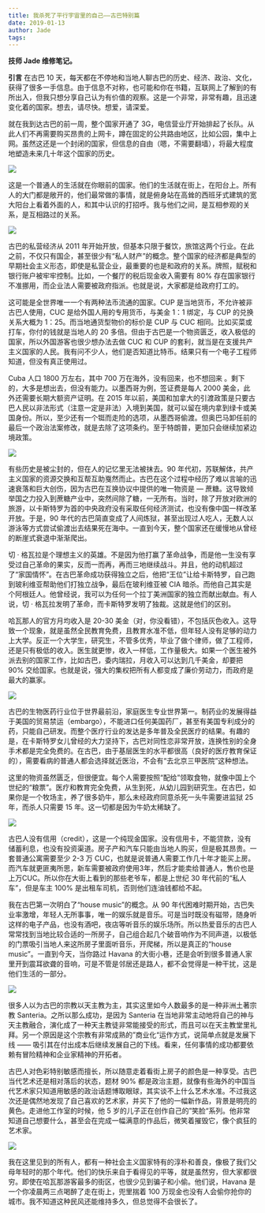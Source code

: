 ```yaml
---
title: 我杀死了平行宇宙里的自己——古巴特别篇
date: 2019-01-13
author: Jade
tags: 
---
```


**技师 Jade 维修笔记。**

<!--more-->


**引言**  在古巴 10 天，每天都在不停地和当地人聊古巴的历史、经济、政治、文化，获得了很多一手信息。由于信息不对称，也可能和你在书籍，互联网上了解到的有所出入，但我只想分享自己认为有价值的观察。这是一个非常，非常有趣，且迅速变化着的国家。想去，请尽快。想爱，请深爱。


就在我到达古巴的前一周，整个国家开通了 3G，电信营业厅开始排起了长队。从此人们不再需要购买昂贵的上网卡，蹲在固定的公共路由地区，比如公园，集中上网。虽然这还是一个封闭的国家，但信息的自由（嗯，不需要翻墙），将最大程度地塑造未来几十年这个国家的历史。

![](https://cosmosrepair-1257028016.cos.ap-beijing.myqcloud.com/2019-06-26-640%20-28-.jpeg)

这是一个普通人的生活就在你眼前的国家。他们的生活就在街上，在阳台上。所有人的大门都是敞开的，他们最常做的事情，就是俯身站在高耸的西班牙式建筑的宽大阳台上看着外面的人，和其中认识的打招呼。我与他们之间，是互相参观的关系，是互相路过的关系。

![](https://cosmosrepair-1257028016.cos.ap-beijing.myqcloud.com/2019-06-26-640%20-29-.jpeg)

古巴的私营经济从 2011 年开始开放，但基本只限于餐饮，旅馆这两个行业。在此之前，不仅只有国企，甚至很少有“私人财产”的概念。整个国家的经济都是典型的早期社会主义形态，即使是私营企业，最重要的也是和政府的关系。牌照，赋税和银行账户被牢牢控制。比如，一个餐厅的税后现金收入需要有 80% 存在国家银行不准挪用，而企业法人需要被政府指派。也就是说，大家都是给政府打工的。

这可能是全世界唯一一个有两种法币流通的国家。CUP 是当地货币，不允许被非古巴人使用，CUC 是给外国人用的专用货币，与美金 1：1 绑定，与 CUP 的兑换关系大概为 1：25。而当地通货型物价的标价是 CUP 与 CUC 相同。比如买菜或打车，你付的钱就是当地人的 20 多倍。但由于古巴是一个物资匮乏，收入极低的国家，所以外国游客也很少想办法去做 CUC 和 CUP 的套利，就当是在支援共产主义国家的人民。我有问不少人，他们是否知道比特币。结果只有一个电子工程师知道，但没有真正使用过。

Cuba 人口 1800 万左右，其中 700 万在海外，没有回来，也不想回来 。剩下的，大多是想出去，但没有能力。以墨西哥为例，签证费是每人 2000 美金，此外还需要长期大额资产证明。在 2015 年以前，美国和加拿大的引渡政策是只要古巴人民以非法形式（注意一定是非法）入境到美国，就可以留在境内拿到绿卡或美国身份。所以，至少还有一个铤而走险的选项，从墨西哥偷渡。但奥巴马卸任前的最后一个政治法案修改，就是去除了这项条约。至于特朗普，更加只会继续加紧边境政策。

![](https://cosmosrepair-1257028016.cos.ap-beijing.myqcloud.com/2019-06-26-640%20-30-.jpeg)

有些历史是被尘封的，但在人的记忆里无法被抹去。90 年代初，苏联解体，共产主义国家的资源交换和互帮互助戛然而止。古巴在这个过程中经历了难以言喻的迅速衰落和巨大创伤，因为古巴在互换协议中提供的唯一物资是 — 蔗糖。这导致倾举国之力投入到蔗糖产业中，突然间除了糖，一无所有。当时，除了开放对欧洲的旅游，以卡斯特罗为首的中央政府没有采取任何经济测试，也没有像中国一样改革开放。于是，90 年代的古巴简直变成了人间炼狱，甚至出现过人吃人，无数人以游泳等方式尝试偷渡出去结果死在海中。一直到今天，整个国家还在缓慢地从曾经的断崖式衰退中渐渐爬出。

切 · 格瓦拉是个理想主义的英雄。不是因为他打赢了革命战争，而是他一生没有享受过自己革命的果实，反而一而再，再而三地继续战斗。并且，他的动机超过了“家国情怀”。在古巴革命成功获得独立之后，他把“王位”让给卡斯特罗，自己跑到玻利维亚帮助他们打独立战争，最后在玻利维亚被 CIA 暗杀。而他自己其实是个阿根廷人。他曾经说，我可以为任何一个拉丁美洲国家的独立而献出献血。有人说，切 · 格瓦拉发明了革命，而卡斯特罗发明了独裁。这就是他们的区别。

哈瓦那人的官方月均收入是 20-30 美金（对，你没看错），不包括灰色收入。这导致一个现象，就是虽然全民教育免费，且教育水准不低，但年轻人没有足够的动力上大学。反正一个大学生，研究生，不管多优秀，毕业了做个律师，做了工程师，还是只有极低的收入。医生就更惨，收入一样低，工作量极大。如果一个医生被外派去别的国家工作，比如古巴，委内瑞拉，月收入可以达到几千美金，却要把 90% 交给国家。也就是说，强大的集权把所有人都变成了廉价劳动力，而政府是最大的赢家。

![](https://cosmosrepair-1257028016.cos.ap-beijing.myqcloud.com/2019-06-26-640%20-31-.jpeg)

古巴的生物医药行业位于世界最前沿，家庭医生专业世界第一。制药业的发展得益于美国的贸易禁运（embargo），不能进口任何美国药厂，甚至有美国专利成分的药，只能自己研发。而整个医疗行业的发达是多年普及全民医疗的结果。有趣的是，在卡斯特罗女儿曾经的大力坚持下，古巴对同性恋非常开放，连换性别的全身手术都是完全免费的。在古巴，由于基层医生的水平都很高（良好的医疗教育保证的），需要看病的普通人都会选择就近医治，不会有“去北京三甲医院”这种想法。

这里的物资虽然匮乏，但很便宜。每个人需要按照“配给”领取食物，就像中国上个世纪的“粮票”。医疗和教育完全免费，从生到死，从幼儿园到研究生。在古巴，如果你是一个牧场主，养了很多奶牛，那么未经政府同意杀死一头牛需要进监狱 25 年，而杀人只需要 15 年。这一切都是因为牛奶太稀缺了。

![](https://cosmosrepair-1257028016.cos.ap-beijing.myqcloud.com/2019-06-26-640%20-32-.jpeg)

古巴人没有信用（credit），这是一个纯现金国家。没有信用卡，不能贷款，没有储蓄利息，也没有投资渠道。房子产和汽车只能由当地人购买，但是极其昂贵。一套普通公寓需要至少 2-3 万 CUC，也就是说普通人需要工作几十年才能买上房。而汽车就更匪夷所思，新车需要被政府使用3年，然后才能卖给普通人，售价也是上万CUC。所以你在大街上看到的那些老爷车，都是上世纪 30 年代前的“私人车”，但是车主 100% 是出租车司机，否则他们连油钱都给不起。

我在古巴第一次明白了“house music”的概念。从 90 年代困难时期开始，古巴失业率激增，年轻人无所事事，唯一的娱乐就是音乐。可是当时既没有磁带，随身听这样的电子产品，也没有酒吧，夜店等听音乐的娱乐场所。所以热爱音乐的古巴人常常找到当地比较合适的一所房子，自己组合起几个破音响作为不同声道，以极低的门票吸引当地人来这所房子里面听音乐，开爬梯，所以是真正的“house music”。一直到今天，当你路过 Havana 的大街小巷，还是会听到很多普通人家里开到震耳欲聋的音响，可是不管是邻居还是路人，都不会觉得是一种干扰，这是他们生活的一部分。

![](https://cosmosrepair-1257028016.cos.ap-beijing.myqcloud.com/2019-06-26-640%20-33-.jpeg)

很多人以为古巴的宗教以天主教为主，其实这里如今人数最多的是一种非洲土著宗教 Santeria。之所以那么成功，是因为 Santeria 在当地非常主动地将自己的神与天主教融合，演化成了一种天主教徒非常能接受的形式，而且可以在天主教堂里礼拜。另一个原因是这个宗教有非常成熟的”商业化“运作方式，说简单点就是发展下线 —— 吸引其在付出成本后继续发展自己的下线。看来，任何事情的成功都要依赖有冒险精神和企业家精神的开拓者。

古巴人对色彩特别敏感而擅长，所以随意走着看街上房子的颜色是一种享受。古巴当代艺术还是相对落后的状态，题材 90% 都是政治主题，就像有些海外的中国当代艺术家只知道用敏感的政治话题博取眼球，其实谈不上什么艺术水准。不过我这次还是偶然地发现了自己喜欢的艺术家，并买下了他的一幅新作品，背景是明亮的黄色。走进他工作室的时候，他 5 岁的儿子正在创作自己的”笑脸“系列。他非常知道自己想要什么，甚至会在完成一幅满意的作品后，微笑着摧毁它，像个疯狂的艺术家。

![](https://cosmosrepair-1257028016.cos.ap-beijing.myqcloud.com/2019-06-26-640%20-34-.jpeg)

我在这里见到的所有人，都有一种社会主义国家特有的淳朴和善良，像极了我们父母年轻时的那个年代。他们的快乐来自于看得见的平等，就是虽然穷，但大家都很穷。即使在哈瓦那游客最多的街区，也很少见到骗子和小偷。他们说，Havana 是一个你凌晨两三点喝醉了走在街上，兜里揣着 100 万现金也没有人会偷你抢你的城市。我不知道这种民风还能维持多久，但总觉得不会很长了。

